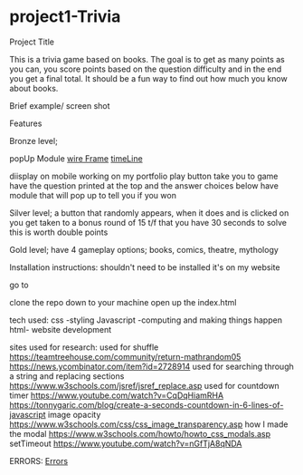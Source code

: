 # project1-Trivia

Project Title

This is a trivia game based on books. The goal is to get as many points as you can, you score points based on the question difficulty and in the end you get a final total. It should be a fun way to find out how much you know about books.

Brief example/ screen shot

Features

Bronze level; 

popUp Module
[wire Frame](https://docs.google.com/document/d/1AUF9G_0aoVmGFE_eAr_iTa7O7XiKT4cOiV5SK1tmMww/edit?usp=sharing)
[timeLine](https://docs.google.com/document/d/1pVFWI9Ffss8oMElsgsvctqHnRwYWj5Z9JsQl2UhS644/edit?usp=sharing)


diisplay on mobile
working on my portfolio
play button take you to game
have the question printed at the top and the answer choices below
have module that will pop up to tell you if you won

Silver level;
a button that randomly appears, when it does and is clicked on you get taken to a bonus round of 15 t/f that you have 30 seconds to solve
this is worth double points

Gold level;
have 4 gameplay options; books, comics, theatre, mythology

Installation instructions:
shouldn't need to be installed it's on my website

go to 
<!-- git repo name here -->
clone the repo down to your machine
open up the index.html

tech used:
css -styling
Javascript -computing and making things happen
html- website development

sites used for research:
used for shuffle
https://teamtreehouse.com/community/return-mathrandom05
https://news.ycombinator.com/item?id=2728914
used for searching through a string and replacing sections
https://www.w3schools.com/jsref/jsref_replace.asp
used for countdown timer
https://www.youtube.com/watch?v=CqDqHiamRHA
https://tonnygaric.com/blog/create-a-seconds-countdown-in-6-lines-of-javascript
image opacity
https://www.w3schools.com/css/css_image_transparency.asp
how I made the modal
https://www.w3schools.com/howto/howto_css_modals.asp
setTimeout
https://www.youtube.com/watch?v=nGfTjA8qNDA


ERRORS:
[Errors](https://drive.google.com/open?id=1KoQ6pCPQxt_Sp7UDT-Z0SfrdnA-elOET)